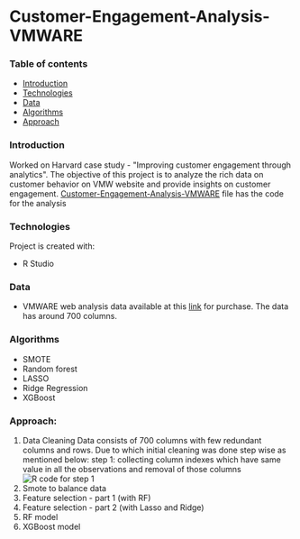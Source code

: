 # Customer-Engagement-Analysis-VMWARE

### Table of contents
* [Introduction](#introduction)
* [Technologies](#technologies)
* [Data](#data)
* [Algorithms](#algorithms)
* [Approach](#approach)

### Introduction
Worked on Harvard case study - "Improving customer engagement through analytics". The objective of this project is to analyze the rich data on customer behavior on VMW website and provide insights on customer engagement. 
[Customer-Engagement-Analysis-VMWARE](https://github.com/sruthi1014/Customer-Engagement-Analysis-VMWARE/blob/master/Customer_Engagement_analysis.Rmd) file has the code for the analysis

### Technologies
Project is created with:
* R Studio

### Data
* VMWARE web analysis data 
available at this [link](https://store.hbr.org/product/improving-customer-engagement-at-vmware-through-analytics/IMB623) for purchase.
The data has around 700 columns.

### Algorithms
* SMOTE
* Random forest
* LASSO
* Ridge Regression
* XGBoost

### Approach:
1. Data Cleaning
   Data consists of 700 columns with few redundant columns and rows. Due to which initial cleaning was done step wise as mentioned below:
   step 1: collecting column indexes which have same value in all the observations and removal of those columns 
   ![R code for step 1](https://github.com/sruthi1014/Customer-Engagement-Analysis-VMWARE/images/step1.png)
2. Smote to balance data
3. Feature selection - part 1 (with RF)
4. Feature selection - part 2 (with Lasso and Ridge)
5. RF model
6. XGBoost model


